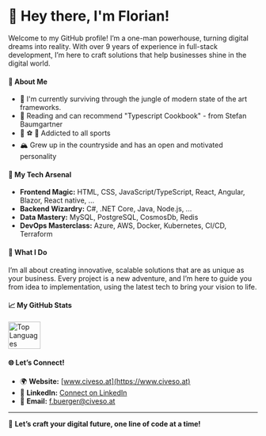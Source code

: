 # 👋 Hey there, I'm Florian!

  Welcome to my GitHub profile! I’m a one-man powerhouse, turning digital dreams into reality. With over 9 years of experience in full-stack development, I’m here to craft solutions that help businesses shine in the digital world.

#### 🚀 About Me

- 🔭 I'm currently surviving through the jungle of modern state of the art frameworks.
- 📖 Reading and can recommend "Typescript Cookbook" - from Stefan Baumgartner
- 🏈 ⚽️ 🎾 Addicted to all sports
- 🏔️ Grew up in the countryside and has an open and motivated personality

#### 🚀 My Tech Arsenal

- **Frontend Magic:** HTML, CSS, JavaScript/TypeScript, React, Angular, Blazor, React native, ...
- **Backend Wizardry:** C#, .NET Core, Java, Node.js, ...
- **Data Mastery:** MySQL, PostgreSQL, CosmosDb, Redis
- **DevOps Masterclass:** Azure, AWS, Docker, Kubernetes, CI/CD, Terraform

#### 🎯 What I Do

I’m all about creating innovative, scalable solutions that are as unique as your business. Every project is a new adventure, and I’m here to guide you from idea to implementation, using the latest tech to bring your vision to life.

#### 📈 My GitHub Stats

<div style="display: flex; justify-content: space-between;">
<!--  <img src="https://github-readme-stats.vercel.app/api?username=flobuerger&show_icons=true&theme=radical" alt="My GitHub Stats" style="width: 48%;">-->
  
  <img src="https://github-readme-stats.vercel.app/api/top-langs/?username=flobuerger&layout=compact&theme=radical" alt="Top Languages" style="width: 36%;">
</div>

#### 🌐 Let’s Connect!

- 🌍 **Website:** [www.civeso.at](https://www.civeso.at)
- 💼 **LinkedIn:** [Connect on LinkedIn](https://www.linkedin.com/in/florian-b%C3%BCrger-388197156/)
- 📧 **Email:** [f.buerger@civeso.at](mailto:f.buerger@civeso.at)

---

🎉 **Let’s craft your digital future, one line of code at a time!**
